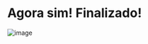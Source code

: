 <h1>Agora sim! Finalizado!</h1>

![image](https://github.com/Mocca-lk/pokedex-front-end/assets/94244730/93701fcb-7d3b-4fc0-bb4f-492c2e817233)
